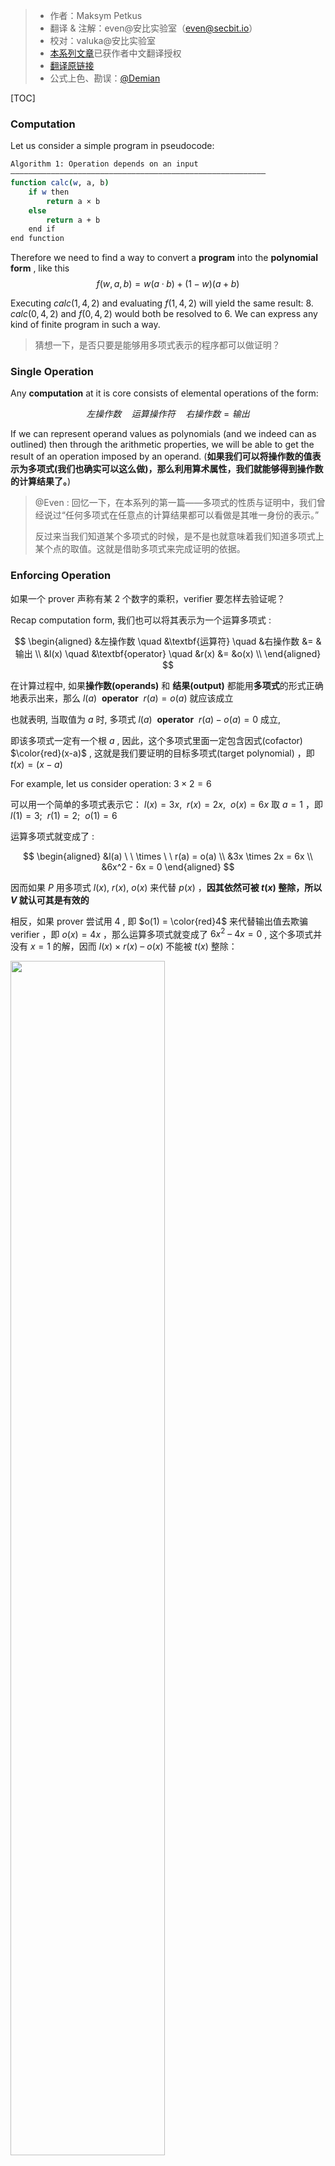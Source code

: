 > - 作者：Maksym Petkus
> - 翻译 & 注解：even@安比实验室（even@secbit.io）
> - 校对：valuka@安比实验室
> - [本系列文章](https://arxiv.org/pdf/1906.07221.pdf)已获作者中文翻译授权
> - [翻译原链接](https://secbit.io/blog/2019/12/25/learn-zk-snark-from-zero-part-one/)
> - 公式上色、勘误：[@Demian](https://github.com/Demian101)

[TOC]

### Computation

Let us consider a simple program in pseudocode:

```bash
Algorithm 1: Operation depends on an input 
—————————————————————————————————————————————————————————
function calc(w, a, b)         
    if w then         
        return a × b         
    else         
        return a + b         
    end if         
end function
```

Therefore we need to find a way to convert a **program** into the **polynomial form** , like this
$$
f(w,a,b) = w(a · b)+(1-w)(a+b) 
$$

Executing  $calc(1, 4, 2)$  and evaluating   $f  (1, 4 , 2)$  will yield the same result: 8. 
$calc(0, 4, 2)$ and   $f (0 , 4 , 2)$  would both be resolved to 6. We can express any kind of finite program in such a way.

> 猜想一下，是否只要是能够用多项式表示的程序都可以做证明？

### Single Operation

Any **computation** at it is core consists of elemental operations of the form:

$$
左操作数 \quad {运算操作符} \quad 右操作数 = 输出
$$

If we can represent operand values as polynomials (and we indeed can as outlined) then through the arithmetic properties, we will be able to get the result of an operation imposed by an operand. (**如果我们可以将操作数的值表示为多项式(我们也确实可以这么做)，那么利用算术属性，我们就能够得到操作数的计算结果了。**)

> @Even : 回忆一下，在本系列的第一篇——多项式的性质与证明中，我们曾经说过“任何多项式在任意点的计算结果都可以看做是其唯一身份的表示。”
> 
> 反过来当我们知道某个多项式的时候，是不是也就意味着我们知道多项式上某个点的取值。这就是借助多项式来完成证明的依据。

### Enforcing Operation

如果一个 prover 声称有某 2 个数字的乘积，verifier 要怎样去验证呢？

Recap computation form, 我们也可以将其表示为一个运算多项式 : 

$$
\begin{aligned}
&左操作数 \quad &\textbf{运算符} \quad &右操作数 &= &输出  \\
&l(x) \quad &\textbf{operator} \quad  &r(x) &= &o(x) \\  
\end{aligned}
$$

在计算过程中, 如果**操作数(operands)** 和 **结果(output)** 都能用**多项式**的形式正确地表示出来，那么 $l(a) \ \  \textbf{operator} \ \  r(a) = o(a)$  就应该成立

也就表明, 当取值为 $a$  时, 多项式   $l(a) \ \  \textbf{operator} \ \  r(a) - o(a) =  0$   成立,

即该多项式一定有一个根  $a$ , 因此，这个多项式里面一定包含因式(cofactor)  $\color{red}(x-a)$ , 这就是我们要证明的目标多项式(target polynomial) ，即  $t(x) = (x-a)$ 

For example, let us consider operation:  $3 \times 2 = 6$

可以用一个简单的多项式表示它：  $l(x) = 3x, \ \ r(x) = 2x,\ \  o(x) = 6x$ 
取  $a=1$ ，即   $l(1) = 3; \ \ r(1) = 2; \ \ o(1) = 6$

运算多项式就变成了 : 

$$
\begin{aligned}
&l(a) \ \  \times \ \  r(a)  =  o(a) \\
&3x \times 2x = 6x \\ 
&6x^2 - 6x = 0
\end{aligned}
$$

因而如果  $P$  用多项式  $l(x), \ r(x), \ o(x)$  来代替 $p(x)$ ，**因其依然可被 $t(x)$ 整除，所以 $V$ 就认可其是有效的**

相反，如果 prover 尝试用 $4$ , 即  $o(1) = \color{red}4$ 来代替输出值去欺骗 verifier ，即 $o(x) = 4x$ ，那么运算多项式就变成了 $6x^2 \  – \ 4x= 0$  ,  这个多项式并没有 $x=1$ 的解，因而 $l(x) \ × \ r(x) \ –  \ o(x)$  不能被  $t(x)$  整除：

<p float="left">
<img src="http://imagesoda.oss-cn-beijing.aliyuncs.com/Sodaoo/2023-07-28-035012.jpg" width="70%" />
</p>
因而 $V$ 不会接受这个计算结果（就像**因式分解**这一章描述的那样）

> 在前面的协议中，我们要证明的多项式是 $p(x) = t(x)h(x)$ ，这里我们把  $p(x)$  替换成  $p(x) = l(x)r(x) \ - \ o(x)$ , 这仍然是被 $V$ 承认有效的。这里目标多项式 $t(x)$ 的根就是对应能够计算出数学表达式的值的 $x$
>
> 上面例子里面取 $x=1$ 作为运算编码的位置,  1 可以换成任何别的值，比如说 $x=2，3，或101$ .. 在 [GGPR] 与 [PHGR] 论文中，这个取值是一个随机值，被称为 “root”

### Proof of Operation

前面**多项式的 SNARK**一章，我们已经能够证明多项式 $p(x)$ 的知识了，只不过现在要计算的是三个多项式  $l(x), r(x), o(x)$  的知识。我们可以定义 $p(x) = l(x) \times r(x) \ – \ o(x)$ ，但这里存在两个争议点。
1. ① 在我们的协议中, 证明阶段是不能做加密值乘法计算的 (即  $l(s) \times r(s)$  )，因为 Pairing 只能用一次(不能复用, 会有安全风险?)  —— Pairing 要用在校验多项式的约束上
2. ② 这里给证明者留下了一个可以修改多项式结构(修改知识) 但依然保留有效因式 $t(x)$ 的机会，for example   $\color{pink}p(x) = l(x)$  or  $\color{pink}p(x) = l(x) - r(x)$  or even $\color{pink}p(x) = l(x) \times r(x) + o(x)$  ——  只需要 $p(x)$ 有一个根 $(x=a)$  就可以骗过 $V$ , 这样是不行的 !

所以 $P$ 必须要 **分别提供** 多项式  $l(s), r(s), o(s)$  值的证明，即**协议必须修改要证明的多项式的知识**( _knowledge of polynomial_ must be adjusted.) 

In essence(本质上),  $V$ 在加密空间中要验证的是  $\color{red}l(s) \times r(s) \ – \ o(s) = t(s) \ h(s)$  . 

即使  $V$  可以用 `Pairing` 来执行乘法(multiplication)，但在 `Pairing` 中做减法  ( $– \  o(x)$ ) 是非常昂贵的计算（would require to find inverse of $g^{o(s)}$ ），所以咱们把 $o(x)$ 移到右边：  
$$l(x)r(x) = t(x)h(x) + o(x)$$

在加密空间中，$V$ 的验证就可以转换成：
$$
\begin{aligned}
e\left(g^{l(s)}, g^{r(s)}\right) & =e\left(g^{t(s)}, g^{h(s)}\right) \cdot e\left(g^{o(s)}, g\right) \\
e\left(g, g\right)^{l(s) r(s)} & = \textcolor{red}{e\left(g, g\right)^{t(s) h(s)} \cdot e\left(g, g\right)^{o(s)}} \\
e(g, g)^{l(s) r(s)} & =e(g, g)^{t(s) h(s)+o(s)}
\end{aligned}
$$

> Red Part:   recall that the result of cryptographic `pairings` supports encrypted addition through **multiplication**,  see [section on pairings](https://medium.com/@imolfar/why-and-how-zk-snark-works-3-non-interactivity-distributed-setup-c0310c0e5d1c#f62b).

$$
Recall: \quad e(g^a,\ g^b) \cdot e(g^c,\  g^d) = \textcolor{red}{g^{ab} \cdot g^{cd} =g^{ab + cd}} =e(g,g)^{ab + cd}
$$

保持 setup 阶段不变，协议更新为：

![](http://imagesoda.oss-cn-beijing.aliyuncs.com/Sodaoo/2023-07-28-041907.jpg)

这个协议就能够证明两个值相乘的计算结果是正确的了。

你可能注意到了在这个新的协议中我们放弃了 $\delta$  - _零知识_ 部分。这么做是为了简化协议,  后面的章节我们会再变回零知识 ~

> even@安比实验室：上面例子里面取 $x=1$ 这个特殊值作为运算编码的位置。当然这里的 1 可以换成任何别的值，比如说换成 $x=2, \ 3, \ 或 \ 101$  等等。在[GGPR] 与 [PHGR] 论文中，这个取值是一个随机值，被称为 "root"

#### 名词定义

operand :  符号左边叫 left operand , right operand
 - 是具体的操作数, 比如  $a \times b$  里的 a & b ;     $2 \times 3$ 里的 2 & 3

_oprand polynomials :  l_(_x_) and   _r_(_x_).
 - _left operand polynomial_ (green)  几个约束等式的操作数左边竖列, 构成的 poly 叫  _left operand polynomial_  
 - _right operand polynomial_ (blue)   ....

_output polynomials_ :  等式右边的所有 Output 操作数 竖列 构成的 poly 叫 _output polynomials_

#### Multiple Operations

We can prove a **single operation,** but how do we scale(拓展) to prove  $\color{red}multiple \  operations$  (which is our ultimate goal)?   Let us try to add just one another operation. Consider the need to compute the product:  $\color{red}a \times b \times c \times d$  :

来看一个有三个乘法运算的例子 `2 × 1 × 3 × 2`，它按照下面的步骤执行：

$$
\begin{aligned}
&{\color{green}2} \times {\color{blue}1} = {\color{red}2} \\
&{\color{green}2} \times {\color{blue}3} = {\color{red}6} \\
&{\color{green}6} \times {\color{blue}2} = {\color{red}12}
\end{aligned}
$$

我们要把它们表示为多项式，对于  $x \in \{1, \ 2, \ 3\}$  ， $l(x)$ 相应的要  $= \ 2，2  \ 和 \  6$  。 即通过点 $(1, 2), (2, 2), (3, 6)$ ， 同样的:   $r(x) \in (1, 1),(2, 3),(3,2)$ ， $o(x) \in (1, 2), (2, 6), (3, 12)$

we use **Polynomial Interpolation** to represent these.

Interpolation Result : 

$$
\textcolor{green}{l(x)}= 2x2-6x+6 ; \quad 
\textcolor{blue}{r(x)}=\frac{-3x^2+13x-8}{2}; \quad \textcolor{red}{o(x)}=x^2+x
$$

#### Multi-Operation Polynomials

Now we have operand polynomials  $l(x),..,o(x)$ ,  let us see step-by-step how the correctness of each operation is verified. 

Recall that a verifier is looking for equality   $p(x) = \color{red}{l(x)  \times r(x) \  –  \ o(x) = t(x)h(x)}$ . 

本例中，计算是在点  $x \in \{1,2,3\}$  处被表示出来的，所以 target poly  $t(x)$ 在这些点处必须 evaluation 为 $\color{red}0$，换句话说， $t(x)$  的根 root 必须是 1，2 和 3，它的基本形式就是：
> 在实际过程中, $x$ 一般是放到单位根 root of unity  ——  $\omega$ 里的
$$
t(x) = (x-1)(x-2)(x-3)
$$

Firstly,  $l(x) \times r(x)$  are multiplied which results in:
<p><img src="http://imagesoda.oss-cn-beijing.aliyuncs.com/Sodaoo/2023-07-28-052328.jpg" width="70%" /></p>


Secondly, the  $o(x)$  is subtracted from the result of  $l(x) \times r(x)$  which is  $\color{red}l(x)  \times r(x) \  –  \ o(x)$:

<p><img src="http://imagesoda.oss-cn-beijing.aliyuncs.com/Sodaoo/2023-07-28-052050.jpg" width="70%" /></p>

已经可以看出每一个 operands multiplication 都对应了正确的结果。最后一步 $P$ 要算出一个有效因式：

$$
h(x) = \frac{l(x) \times r(x) -o(x)}{t(x)} = \frac{-3x^4 +22x^3 -57x^2 +63x -24}{(x-1)(x-2)(x-3)}
$$

通过长除法(long division) 可以算出： $h(x) = -3x + 4$ : 

<img src="http://imagesoda.oss-cn-beijing.aliyuncs.com/Sodaoo/2023-07-28-055417.jpg" width="60%" />
$V$ 自己代入  $h(x) = -3x + 4$  ，$V$ 可以自己计算 $t(x) h(x)$  : 
$$
\begin{aligned}
&\textcolor{red}{h(x)} = -3x + 4 \ ; \quad 
\textcolor{red}{t(x)} = (x-1)(x-2)(x-3) \\
&\textcolor{blue}{t(x) h(x)} = -3x^4 + 22x^3 -57x^2 + 62x -24
\end{aligned}
$$
> PS: 这里为了简化过程, 省略了完整协议中的 `δ-zero-knowledge` 和 `α-shift`

现在显然  $p(x) = \color{red}l(x) \times r(x) \ – \  o(x) = t(x)h(x)$  ，这就是我们要证明的内容。

> 这里只用了一组多项式   $l(x), \ r(x), \ o(x)$  就将所有计算的约束关系表示出来了，有几步计算, 也就对应着目标多项式  $t(x)$  要有几个根                (这里我这么理解: 计算的步数多了, 那么 $t(x)$ 的根也就多了, 比如可能是 $(x-\omega^0) \cdot (x-\omega^1) \cdot \ldots \cdot  (x-\omega^9)$   , 因为约束等式的行数多了, 也就需要同步约束这些等式符合所有的计算完整性验证 )
> 
> 当前的协议似乎存在一些缺陷，多项式只能证明 $P$ 拥有一组多项式  $l(x), \ r(x), \ o(x)$ ，在  $t(x)$  的几个根的取值处  $l(x) \cdot r(x)  \ - \ o(x)=0$ ，但无法证明这组多项式符合我们要证明的数学表达式：
> 1）多个计算关系之间也是分开表示的，这些算式之间的关系也同样无法进行约束
> 2）由于 $P$  生成的证明中只有计算结果，左操作数，右操作数，输出在计算中混用也不会被发现
> 3）由于左操作数，右操作数，输出是分开表示的，他们互相之间的关系无法进行约束


### Variable Polynomials
  
现在我们可以一次证明多个运算（如上百万个甚至更多）了，但是前文结尾提到了几个关键缺点(critical downside)

**如果证明中执行的"程序"在不同运算中使用了相同的变量作为操作数或输出**，例如：

$$
\begin{aligned}
&{\color{green}a} \times {\color{blue}b} = {\color{red}r_1} \\
&{\color{green}a} \times {\color{blue}c} = {\color{red}r_2}
\end{aligned}
$$

然而，因为我们的协议中是允许 $P$ 为**多项式设置任何系数**的，所以他可以不受限制得为不同计算中的  $\textcolor{green}a$  设置不同的值，如：

<img src="http://imagesoda.oss-cn-beijing.aliyuncs.com/Sodaoo/2023-07-28-080707.jpg" width="70%" />
This freedom breaks **consistency** and allows $P$  to prove the execution of some other program which is not what verifier is interested in. (**这种自由打破了一致性**, 允许 $P$ 去证明一些无关的程序执行)

Therefore we must ensure that any variable can only have **a single value** across every operation it is used in. (因而我们必须要确保每一个变量在所有运算中出现的地方都只有一个取值。)

> 注意：文中的 `variable` 与常规的计算机科学中 `variable` 的定义不同，这里的变量是不可改变的(immutable),  而且每次执行都只赋值一次(only assigned once per execution)     (即示例伪代码中的那些不会被修改的变量)
> 
> zkSNARK 论文中，这个「变量」其实有一个对应的名词叫做 `assignment`，是算术**电路**的「赋值」，对应的是问题结构或者说算术电路的结构。而所有的 assignments 是一个算术电路可满足性问题的解，包含了算术电路的输入值以及电路运算过程中输出的中间结果值 (没看懂这里)


#### Single-Variable Operand Polynomial

那么, How to ensure  每一个变量在所有运算中出现的地方都只有一个取值?  究其原因,  $P$  可以设置不同值是因为他可以任意控制 $x$ 的系数 
$$
\begin{align}
&{\color{green}a} \times {\color{blue}b} = {\color{red}r_1} \tag{①} \\
&{\color{green}a} \times {\color{blue}c} = {\color{red}r_2} \tag{②}
\end{align}
$$
a **malicious** $P$  可以分别为第一第二行的  $\color{green}a$  分配不同的值, 比如分别分配 $2$ 和 $5$  : 
- assign  $2$  for  $\color{green}a$  in raw ① , 那么此处 $l(x)$ 的系数为 $2$ , 即函数通过点 $(1,2)$ 
- assign  $5$  for  $\color{green}a$  in raw ②, 那么此处 $l(x)$ 的系数为 $5$ , 即函数通过点 $(2,5)$ 

此时就出现了不一致问题 —— 那么如果对于同一个变量  $\color{green}a$  , 这些系数是固定的，就可以解决问题了

如下是 2 个**包含相等值的多项式** : 它们分别都表示了有两个相等值对应的运算（即在 $x=1$ 和 $x=2$ 处），第一个多项式的取值为 1，第二个多项式的取值为 2：

<img src="http://imagesoda.oss-cn-beijing.aliyuncs.com/Sodaoo/2023-07-28-081653.jpg" width="70%" />

> 注意: 这 2 个多项式的相应的系数是成比例的 —— 第 2 个多项式的系数是第 1 个的 **2** 倍

那么由于多项式的算术性质，如果我们想要**同时地改变多项式中所有的值** , 我们就需要改变它的比例，如果我们用一个数字 $n$ 乘以多项式，那么多项式值就会等比例变换为 $n$ 倍

Consequently, if a verifier needs to **enforce the prover to set the same value in all operations**, then it should only be possible to modify the proportion and not the individual coefficients.  
(因此，**如果 $V$ 需要在所有计算中强制 $P$ 设置相同的值，他就要限制 $P$ 只能改动多项式的比例, 而不是恣意篡改某处操作的单个系数**)

怎么**保持系数比例不变**呢？对于这个问题我们可以先思考一下在 左运算多项式 (left operand polynomial) 中我们提供的 Proof  是什么 —— 是  $l(x)$  在一些秘密值  $s$  处的加密值：$g^{l(s)}$  

上文中, 我们已经知道怎样通过 `α-shift` 去限制 $P$ 只能使用 $V$ (或 $Setup$ ) 提供的  $\color{red}s$  的幂做计算，来使得单个运算能够满足同态乘法    (such that homomorphic multiplication is the single operation available.)

和限制单个求幂值相似， $V$ 可以**一次限制完整的多项式** 。而不只是提供单独的加密及其   `α-shift` : 

$${g^s}^1, \ {g^s}^2, \ {g^s}^3, \ \ldots, {g^s}^d, \ \ \quad  {g^{\alpha s}}^1, \  {g^{\alpha s}}^2 ,\ \ldots ,  {g^{\alpha s}}^d$$

协议的过程是：

**Setup :**
 - 使用多项式对应的系数构造相应的 operand polynomial  $l(x)$ 
 - 创造随机 secret   $\alpha , \ \ s$ 
 - 使用加密的  $l(s)$  和它的 ”α-shifted“ :  $\left(g^{l(s)}, \ \ \ g^{\alpha \ l(s)}\right)$  来设置 _proving key_
 - 设置 _verification key_：  $\left( \ g^{\alpha} \ \right)$

**Proving** : 
  - 注意这个语境下,  $l(x)$ 对应的操作数只有 $a$  一个 (Recall ① ② 两个等式) , 所以若 $a$ 赋值为 $v$ , 则第① 第② 个等式里, 都要保持 $a$  的赋值为 $v$ 
  -  $P$ 对 $l(x)$ 的操作数 $a$ 的赋值为 $v$  
	  - 将其乘以操作数多项式:  $\left(\   g^{l(s)} \ \right)^{v}$ 
	  - 乘以 `α-shifted` 后的 operand polynomial :  $\left(\   g^{\alpha \ l(s)} \ \right)^{v}$
 - 提供 operand polynomial **multiplication** Proof : $\left(\ g^{v \ l(s)} ,  \ \ \ g^{v \ \alpha \ l(s)}   \ \right)$
> 这里的 `multiplication`  就是指通过 $v$  来限制 $P$  对 operand polynomial  只能提供相同的 assignment

**Verification**
 - Parse the Proof as $\left(\  g^l , \ \ g^v  \ \right)$
 - Pairing 验证比例 $e\left(g^{l'},g\right) = e\left(g^l,g^\alpha \right)$

-----

<img src="http://imagesoda.oss-cn-beijing.aliyuncs.com/Sodaoo/2023-07-28-082623.jpg" width="80%" />

前面反复提到,  $P$  needs to respond with the same `α-shift` , and because he **cannot recover _α_ from the proving key** ,  the only way to **maintain the shift** is to multiply both encryptions by the same value :
$$
g^{l(s)} \quad and \quad  g^{\alpha \ l(s)}
$$

同样的道理, 用这种方法可以限制 $P$ 让其无法修改 $l(x)$ 的单个系数 (modify individual coefficients of $l(x)$ ) , 如果多项式为  $l(x) = ax^2 + bx+ c$ ，$P$  只可以用一个值  $v$  去 multiply 整个多项式一次： 
 
$$v \cdot (ax2 + bx+ c) = v \cdot ax2 + v  \cdot  bx+ v \cdot c$$ 
Multiplication by another polynomial is not available since `pairings`, and `α-shifts` of individual exponents of _s_ are not provided.   Prover cannot add or subtract either since:

$$\color{red}g^{\alpha(l(x)+a'x^2+c')} \not= g^{\alpha l(x)} \cdot g^{a'x^2} \cdot g^{c'}$$

> This requires the knowledge of unencrypted  $α$  , 这里也同样需要未加密的 $α$ 的知识(才能运算)

详细解释一下 上式 : 
 - 考虑 $l(x) = ax^2 + bx+ c$ ，如果 $P$ 能够任意修改多项式的系数，他可能会想要构造一个新的多项式  $l'(x) = ax^2 + a'x^2 + bx + c'$  来欺骗 $V$
 - 但是， $P$ 无法实现这样的操作，因为他不知道确切的 $\alpha$ 的值 , 最后的等式是为了展示这一限制：
	 - 左侧： $P$ 需要满足 α-shift, 通过这种方式修改 $l(x)$ 的各个系数
	 - 右侧： $Setup$ 提供了 $\left(g^{l(s)}, \ \ \ g^{\alpha \ l(s)}\right)$ , 但没有提供 $\left( g^{\alpha \ a'x^2},  \ \ g^{\alpha \ c'}  \right)$ , 所以 $P$ 无从得知  $\left( g^{\alpha \ a'x^2},  \ \ g^{\alpha \ c'}  \right)$ , 所以  $P$  只能提供可怜的 $g^{a'x^2} \cdot g^{c'}$  , 而这是无法通过 Pairing 验证的
$$
\color{red}g^{\alpha(l(x)+a'x^2+c')} \not= g^{\alpha l(x)} \cdot g^{a'x^2} \cdot g^{c'}
$$

----

现在有了这个协议，不过怎么去构造  _operand polynomial_  $l(x)$  呢？由于任何整数都可以通过乘以 1 得到它本身，所以多项式中对应的每个计算结果都应该为 1 ，即：

<img src="http://imagesoda.oss-cn-beijing.aliyuncs.com/Sodaoo/2023-07-28-092412.jpg" width="50%" />
> (这里的表述不清晰, 很多人没看懂, 我个人觉得类似拉格朗日基, 后面多变量会讲到: 用到了就设置为 1, 用不到就设为 0)

然后再让 prover 在其上”分配“一个值 a ：

<img src="http://imagesoda.oss-cn-beijing.aliyuncs.com/Sodaoo/2023-07-28-092644.jpg" width="50%" />

**Remark 4.1** :  $P$ 可以在操作数多项式上分配一个 $\color{red}{v'}$ ，而 $V$ 不能检测到 , 下面具体描述了 $P$  对多项式进行特定加（或减）操作的能力，而这种操作不会影响 $V$ 配对验证 , 因而可以修改多项式使其超出 $V$ 的预期 或 _prove a_ _different statement_，后面的章节我们将会解决掉这个问题 :

$$
\begin{aligned}
&P: \quad g^{vl(s)} \cdot g^{\textcolor{red}{v'}} = g^{vl(s)+v'} \\
&V: \quad g^{ \textcolor{green}{\alpha vl(s)}} \cdot (g^ \textcolor{green}{\alpha} )^{\textcolor{red}{v'}} = g^{\textcolor{blue}{\alpha (vl(s)+v')}} \\
&V: \quad e(g^{\textcolor{green}{\alpha(vl(s)+v'})},\ g) = e(g^{\textcolor{blue}{vl(s)+v'}},g^\textcolor{blue}{\alpha}) \quad \leftarrow 恒等
\end{aligned}
$$

由于 verification key 中包含了加密了的  $α$  : $g^\alpha$ ， 所以 $P$ 可以用多项式加（或者减）任意一个值 $v'$ 而不会破坏 Pairing 的成立.  后面我们会解决掉这个 bug

##### Summary/Recap

这一小节是解决这样一个问题，算术电路中**一个 input wire 或者 output wire可能同时会作为多个门的输入 wire**，如何确保约束这些公用 wire 的问题。 

由于**要证明的数学表达式是公开的**，那么各个算式之间的约束关系也就是公开的，那么我们就可以把构造多项式的工作交给 $setup$ 环节，这样 $P$ 只要填上对应的数值就可以了。

上文这个方法就限制了在**同一个操作数**多项式上，不同的计算式中使用的同一个值的约束关系；同样若一个操作数多项式中用到了多个值，也可以将这些值全都加起来，如下文所述。


#### Multi-Variable Operand Polynomial

如上文, 因为只有当所有的左操作数使用同一个变量  $\textcolor{green}a$  的时候我们才可以设置一个值。但是如果左操作数中再多一个值  $\textcolor{green}d$  要怎么做呢 ?

$$
\begin{aligned}
&{\color{green}a} \times {\color{blue}b} = {\color{red}r_1} \\
&{\color{green}a} \times {\color{blue}c} = {\color{red}r_2} \\
&{\color{green}d} \times {\color{blue}c} = {\color{red}r_3} \\
\end{aligned}
$$

<img src="http://imagesoda.oss-cn-beijing.aliyuncs.com/Sodaoo/2023-07-28-093445.jpg" width="70%" />

Therefore we can separate the `operand polynomial`   $l(x)$   into 2  `operand variable polynomials` : 
$$
l_a(x) \quad and \quad l_d(x)
$$

变量 $\color{red}a$ 和 $\color{red}d$ 可以被分别 **赋值 & 约束**，然后**加在一起** , 来表示所有的**左操作数**变量。

如果 `多变量多项式` 在一个对应运算中被用做操作数，那么这一项就置为 1，否则就置为 0 , 0 跟任何值相乘结果都是零，当把他们相加在一起的时候也就可以忽略掉这一项 (类似 Lagrange Basis 的作用) 在我们的例子中, 这些变量多项式必须满足以下计算：

$$
\begin{aligned}
&l_a(1) =\textcolor{red}{1}, \ \  l_a(2)=\textcolor{red}{1}, \ \ l_a(3)=0 \\
&l_d(1)=0, \ \ l_d(2)=0, \ \ l_d(3)=\textcolor{red}{1}
\end{aligned}
$$

<img src="http://imagesoda.oss-cn-beijing.aliyuncs.com/Sodaoo/2023-07-28-102112.jpg" width="70%" />


于是我们就可以将每个变量分开 _assigned_ value ，然后把他们加在一起来计算出操作数多项式，例如当 $a = 3$  和  $d= 2$ 时 , 得到  $\color{red}3 \cdot l_a(x) + 2 \cdot l_d(x)$ ：

<img src="http://imagesoda.oss-cn-beijing.aliyuncs.com/Sodaoo/2023-07-28-102209.jpg" width="70%" />


> 上图中的  $3_a$ 代表:  用 3 实例化的变量 $a$  ( _variable  $a$  instantiated with value 3_ )

从现在起 , 我们用大写的  $\color{red}L(x)$  来表示这个复杂的操作符多项式，即

$$L(x) = a \ l_a(x) + d \ l_d(x)$$

>  $L(s)$ 仅当每一个 _operand variable polynomial_  是由  $V$  约束的 (restricted by the $V$ )，结果才有效

以 left operand 部分而言, 协议部分更改为：

**Setup:**
 - 构造 $l_a(x), \ \ l_b(x)$  - 使得它能够在对应的 `"operation x"` 处为 1，其他地方为 0
 - 选择随机数 $s,  \ \ \alpha$ 
 - 计算并加密 _未赋值的变量多项式 (unassigned variable poly)_： $\left(g^{l_a(s)}, \ \ g^{l_d(s)}\right)$
 - 计算 shifts of these polys :   $g^{\alpha \ l_a(s)}, \ \ g^{\alpha \ l_a(s)}$
 - set proving key : $\left(\  g^{l_a(s)},\ \  g^{l_d(s)},\ \ g^{αl_a(s)},\ \ g^{αl_d(s)}  \ \right)$ 
 - set _verification key_：  $\left( \ g^{\alpha} \ \right)$

**Proving** : 
 - assign values  $\textcolor{green}{a, \ d}$  to the variable polys : ${\left(g^{l_a(s)}\right)}^\textcolor{green}{a}, \ \ {\left(g^{l_d(s)}\right)}^\textcolor{green}{d}$
 - assign same values to the `α-shifted` poly  :    ${\left(g^{\textcolor{red}{\alpha} l_a(s)}\right)}^{\textcolor{green}{a}}, \ \ {\left(g^{\textcolor{red}{\alpha} l_d(s)}\right)}^{\textcolor{green}{d}}$ 
 - add all **assigned**  variable polys to form a operand poly : 
$$
g^{L(s)}=g^{\textcolor{green}{a} \ l_a(s)} \cdot g^{\textcolor{green}{d} l_d(s)} = g^{\textcolor{green}{a} l_a(s)+\textcolor{green}{d} l_d(s)}
$$
 - add **shifted assigned** variable polys to form a **shifted operand poly** : 
$$

g^{\textcolor{red}{\alpha} \ L(s)}=g^{ \textcolor{green}{a} \ \textcolor{red}{\alpha} \ l_a(s)} \cdot g^{\textcolor{green}{d} \ \textcolor{red}{\alpha} \ l_d(s)} = g^{\textcolor{red}{\alpha}(\textcolor{green}{a} l_a(s)+\textcolor{green}{d} l_d(s))}
$$
 - Proving proof of valid assignment of left operand : $\left(\ g^{L(s)}, \ \   g^{\textcolor{red}{\alpha} \ L(s)} \ \right)$

**Verification :**
 - Parse Proof  $\left(\ g^{L(s)}, \ \   g^{\textcolor{red}{\alpha} \ L(s)} \ \right)$  i.e.   $\left(\  g^L, \ \ g^{L'}  \ \right)$
 - 验证提供的多项式是否是 最初提供的多个 _未赋值的变量多项式 (unassigned variable poly)_ 的和：
$$
\begin{aligned}
e\left(g^{L'},g \right) &= e\left({g^{L}}^{},g^\alpha \right)  \quad  \quad which \ checks \ that :\\
\textcolor{red}{\alpha} \ \textcolor{green}{a} \ l_a(s) + \textcolor{red}{\alpha}\ \textcolor{green}{d} \ l_d(s) &= \textcolor{red}{\alpha} \times (\textcolor{green}{a} l_a(s) + \textcolor{green}{d}l_d(s))
\end{aligned}
$$

Note: $L(s)$  and  $\alpha L(s)$  represent all variable polynomials **at once** and since  $\alpha$  is used only in evaluation of variable polynomials, the prover has no option but to use provided evaluations and **assign same coefficients** to original and shifted variable polynomials.
 ( 注意：这里用 $L(s)$  和  $\alpha L(s)$ 同时代表了所有的变量多项式,  并且由于 $\alpha$ 只用在计算变量多项式中，所以 $P$ 没有别的选择只能在  $Setup$  提供的原始加密值和变换后的加密值上赋予相同的系数做计算 )

As a consequence(因此) the **prover** :
- is not able to modify provided _variable polynomials_ by changing their coefficients, except “assigning” values (除了“分配”值外，不能再修改它们的系数进而来修改 _变量多项式_ ), because prover is presented only with encrypted evaluations of these polynomials, and because necessary encrypted powers of _s_ are unavailable separately with their _α_-shifts (因为 Prover 仅提供这些多项式的加密评估，也因为 s 必要次幂的加密值不能与它们的 α 变换值一起使用 )
- is not able to add another polynomial to the provided ones because the _α_-ratio will be broken  (不能通过另一个多项式相加去提供一个结果因为这样 _α_-比例关系将会被破坏掉)
- is not able to modify operand polynomials through multiplication by some other polynomial  $u(x)$ ,  which could disproportionately modify the values because encrypted multiplication is not possible in pre-pairings space     (不能通过与其他的一些多项式 $u(x)$ 相乘来修改操作数多项式，这样可能会使得修改后的值不成比例因为在预配对空间中无法进行加密乘法)


尽管 prover 被限制了多项式的使用，他还有拥有一些可允许范围内的自由度：

 - 当 prover 决定不加入一些变量多项式  $l_i(x)$  来构造操作符多项式  $L(x)$  时依然是可以接受的，因为这和为它分配值为 0 是一样的：  

$$g^{a l_a(x)} = g^{a \ l_a(x) + 0 \cdot l_b(x)}$$
 - 如果 $P$ 添加同一个 `变量多项式` 很多次也是可以接受的 , 因为这和一次分配多个值的和是一样的： 

$$g^{a l_a(x)} \cdot g^{a l_a(x)} \cdot g^{a l_a(x)} =g^{3 a  l_a(x)}$$
#### Summary/Recap 

总结一下本文证明协议的大致思路为：

1. 将要证明的程序转换为数学语言表达的形式（即加减乘除的计算）
2. 用多项式在某处的取值来进行计算以此表示数学计算，进而进行证明
3. 用多项式在多处的取值来进行计算表示多个数学运算，进而加以证明
4. 对证明的“程序”在不同计算中使用的相同的变量进行约束

当前的协议约束只解决了部分问题，还有诸多可以改进的地方，在下一节我们将对这些改进项展开讨论并给证明协议进行优化。

### **Reference :**
 - https://secbit.io/blog/2020/01/08/learn-zk-snark-from-zero-part-three/
 - https://medium.com/@imolfar/why-and-how-zk-snark-works-4-general-purpose-computation-dcdc8081ee42
 - https://medium.com/@imolfar/why-and-how-zk-snark-works-5-variable-polynomials-3b4e06859e30